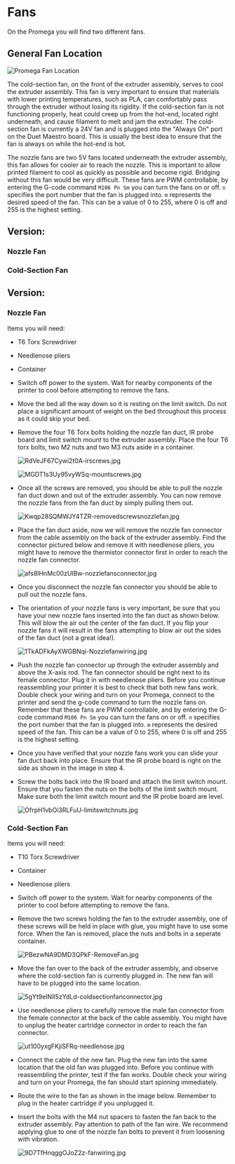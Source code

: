 # Fans

On the Promega you will find two different fans.

## General Fan Location

![Promega Fan Location](../../.gitbook/assets/hfsklgqrnj6zz2yw-fanlocation.jpg)

The cold-section fan, on the front of the extruder assembly, serves to cool the extruder assembly. This fan is very important to ensure that materials with lower printing temperatures, such as PLA, can comfortably pass through the extruder without losing its rigidity. If the cold-section fan is not functioning properly, heat could creep up from the hot-end, located right underneath, and cause filament to melt and jam the extruder. The cold-section fan is currently a 24V fan and is plugged into the "Always On" port on the Duet Maestro board. This is usually the best idea to ensure that the fan is always on while the hot-end is hot.

The nozzle fans are two 5V fans located underneath the extruder assembly, this fan allows for cooler air to reach the nozzle. This is important to allow printed filament to cool as quickly as possible and become rigid. Bridging without this fan would be very difficult. These fans are PWM controllable, by entering the G-code command `M106 Pn Sm` you can turn the fans on or off. `n` specifies the port number that the fan is plugged into. `m` represents the desired speed of the fan. This can be a value of 0 to 255, where 0 is off and 255 is the highest setting.

## Version:

### Nozzle Fan



### Cold-Section Fan



## Version:

### Nozzle Fan

Items you will need:

* T6 Torx Screwdriver
* Needlenose pliers
* Container
* Switch off power to the system. Wait for nearby components of the printer to cool before attempting to remove the fans.
* Move the bed all the way down so it is resting on the limit switch. Do not place a significant amount of weight on the bed throughout this process as it could skip your bed.
* Remove the four T6 Torx bolts holding the nozzle fan duct, IR probe board and limit switch mount to the extruder assembly. Place the four T6 torx bolts, two M2 nuts and two M3 nuts aside in a container.

  ![RdVeJF67Cywi2t0A-irscrews.jpg](../../.gitbook/assets/rdvejf67cywi2t0a-irscrews.jpg)

  ![MGDT1s3Uy95vyWSq-mountscrews.jpg](../../.gitbook/assets/mgdt1s3uy95vywsq-mountscrews.jpg)

* Once all the screws are removed, you should be able to pull the nozzle fan duct down and out of the extruder assembly. You can now remove the nozzle fans from the fan duct by simply pulling them out.

  ![Kwqp28SQMWJY4TZR-removedscrewsnozzlefan.jpg](../../.gitbook/assets/kwqp28sqmwjy4tzr-removedscrewsnozzlefan.jpg)

* Place the fan duct aside, now we will remove the nozzle fan connector from the cable assembly on the back of the extruder assembly. Find the connector pictured below and remove it with needlenose pliers, you might have to remove the thermistor connector first in order to reach the nozzle fan connector.

  ![afs8lHnMc00zUlBw-nozzlefansconnector.jpg](../../.gitbook/assets/afs8lhnmc00zulbw-nozzlefansconnector.jpg)

* Once you disconnect the nozzle fan connector you should be able to pull out the nozzle fans.
* The orientation of your nozzle fans is very important, be sure that you have your new nozzle fans inserted into the fan duct as shown below. This will blow the air out the center of the fan duct. If you flip your nozzle fans it will result in the fans attempting to blow air out the sides of the fan duct \(not a great idea!\).

  ![1TkADFkAyXWGBNqi-Nozzlefanwiring.jpg](../../.gitbook/assets/1tkadfkayxwgbnqi-nozzlefanwiring.jpg)

* Push the nozzle fan connector up through the extruder assembly and above the X-axis rod. The fan connector should be right next to its female connector. Plug it in with needlenose pliers. Before you continue reassembling your printer it is best to check that both new fans work. Double check your wiring and turn on your Promega, connect to the printer and send the g-code command to turn the nozzle fans on. Remember that these fans are PWM controllable, and by entering the G-code command `M106 Pn Sm` you can turn the fans on or off. `n` specifies the port number that the fan is plugged into. `m` represents the desired speed of the fan. This can be a value of 0 to 255, where 0 is off and 255 is the highest setting.
* Once you have verified that your nozzle fans work you can slide your fan duct back into place. Ensure that the IR probe board is right on the side as shown in the image in step 4. 
* Screw the bolts back into the IR board and attach the limit switch mount. Ensure that you fasten the nuts on the bolts of the limit switch mount. Make sure both the limit switch mount and the IR probe board are level.

  ![OfrpH1vbOi3RLFuU-limitswitchnuts.jpg](../../.gitbook/assets/ofrph1vboi3rlfuu-limitswitchnuts.jpg)



### Cold-Section Fan

Items you will need:

* T10 Torx Screwdriver
* Container
* Needlenose pliers
* Switch off power to the system. Wait for nearby components of the printer to cool before attempting to remove the fans.
* Remove the two screws holding the fan to the extruder assembly, one of these screws will be held in place with glue, you might have to use some force. When the fan is removed, place the nuts and bolts in a seperate container.

  ![PBezwNA9DMD3QPkF-RemoveFan.jpg](../../.gitbook/assets/pbezwna9dmd3qpkf-removefan.jpg)

* Move the fan over to the back of the extruder assembly, and observe where the cold-section fan is currently plugged in. The new fan will have to be plugged into the same location.

  ![5gYt9eINlI5zYdLd-coldsectionfanconnector.jpg](../../.gitbook/assets/5gyt9einli5zydld-coldsectionfanconnector.jpg)

* Use needlenose pliers to carefully remove the male fan connector from the female connector at the back of the cable assembly. You might have to unplug the heater cartridge connector in order to reach the fan connector.

  ![ut100yxgFKjiSFRq-needlenose.jpg](../../.gitbook/assets/ut100yxgfkjisfrq-needlenose.jpg)

* Connect the cable of the new fan. Plug the new fan into the same location that the old fan was plugged into. Before you continue with reassembling the printer, test if the fan works. Double check your wiring and turn on your Promega, the fan should start spinning immediately.
* Route the wire to the fan as shown in the image below. Remember to plug in the heater cartridge if you unplugged it.
* Insert the bolts with the M4 nut spacers to fasten the fan back to the extruder assembly. Pay attention to path of the fan wire. We recommend applying glue to one of the nozzle fan bolts to prevent it from loosening with vibration.

  ![9D7TfHnqggOJoZ2z-fanwiring.jpg](../../.gitbook/assets/9d7tfhnqggojoz2z-fanwiring.jpg)


